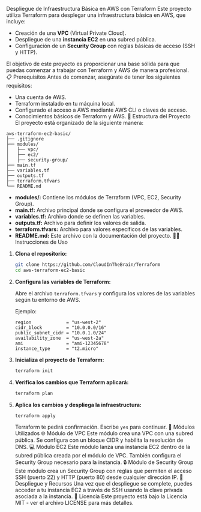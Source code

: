 Despliegue de Infraestructura Básica en AWS con Terraform
Este proyecto utiliza Terraform para desplegar una infraestructura básica en AWS, que incluye:

- Creación de una **VPC** (Virtual Private Cloud).
- Despliegue de una **instancia EC2** en una subred pública.
- Configuración de un **Security Group** con reglas básicas de acceso (SSH y HTTP).

El objetivo de este proyecto es proporcionar una base sólida para que puedas comenzar a trabajar con Terraform y AWS de manera profesional.
📋 Prerequisitos
Antes de comenzar, asegúrate de tener los siguientes requisitos:

- Una cuenta de AWS.
- Terraform instalado en tu máquina local.
- Configurado el acceso a AWS mediante AWS CLI o claves de acceso.
- Conocimientos básicos de Terraform y AWS.
📁 Estructura del Proyecto
El proyecto está organizado de la siguiente manera:

```
aws-terraform-ec2-basic/
├── .gitignore
├── modules/
│   ├── vpc/
│   ├── ec2/
│   ├── security-group/
├── main.tf
├── variables.tf
├── outputs.tf
├── terraform.tfvars
└── README.md
```

- **modules/:** Contiene los módulos de Terraform (VPC, EC2, Security Group).
- **main.tf:** Archivo principal donde se configura el proveedor de AWS.
- **variables.tf:** Archivo donde se definen las variables.
- **outputs.tf:** Archivo para definir los valores de salida.
- **terraform.tfvars:** Archivo para valores específicos de las variables.
- **README.md:** Este archivo con la documentación del proyecto.
👨‍💻 Instrucciones de Uso
1. **Clona el repositorio:**

   ```bash
   git clone https://github.com/CloudInTheBrain/Terraform
   cd aws-terraform-ec2-basic
   ```

2. **Configura las variables de Terraform:**

   Abre el archivo `terraform.tfvars` y configura los valores de las variables según tu entorno de AWS.

   Ejemplo:

   ```hcl
   region             = "us-west-2"
   cidr_block         = "10.0.0.0/16"
   public_subnet_cidr = "10.0.1.0/24"
   availability_zone  = "us-west-2a"
   ami                = "ami-12345678"
   instance_type      = "t2.micro"
   ```

3. **Inicializa el proyecto de Terraform:**

   ```bash
   terraform init
   ```

4. **Verifica los cambios que Terraform aplicará:**

   ```bash
   terraform plan
   ```

5. **Aplica los cambios y despliega la infraestructura:**

   ```bash
   terraform apply
   ```

   Terraform te pedirá confirmación. Escribe `yes` para continuar.
🔧 Módulos Utilizados
🌐 Módulo de VPC
Este módulo crea una VPC con una subred pública. Se configura con un bloque CIDR y habilita la resolución de DNS.
💻 Módulo EC2
Este módulo lanza una instancia EC2 dentro de la subred pública creada por el módulo de VPC. También configura el Security Group necesario para la instancia.
🔒 Módulo de Security Group
Este módulo crea un Security Group con reglas que permiten el acceso SSH (puerto 22) y HTTP (puerto 80) desde cualquier dirección IP.
🚀 Despliegue y Recursos
Una vez que el despliegue se complete, puedes acceder a tu instancia EC2 a través de SSH usando la clave privada asociada a la instancia.
📝 Licencia
Este proyecto está bajo la Licencia MIT - ver el archivo LICENSE para más detalles.
